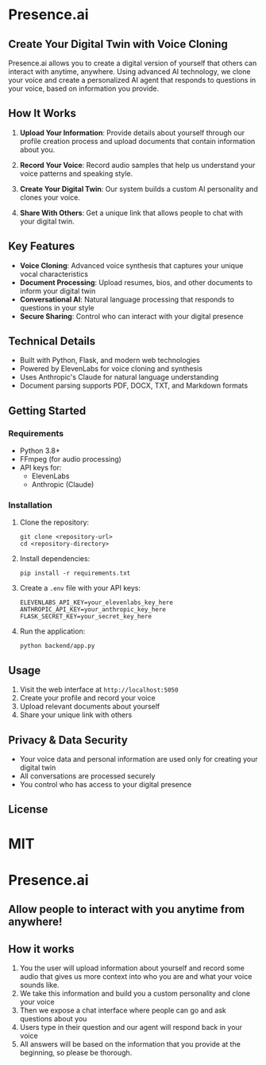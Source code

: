 # Presence.ai

## Create Your Digital Twin with Voice Cloning

Presence.ai allows you to create a digital version of yourself that others can interact with anytime, anywhere. Using advanced AI technology, we clone your voice and create a personalized AI agent that responds to questions in your voice, based on information you provide.

## How It Works

1. **Upload Your Information**: Provide details about yourself through our profile creation process and upload documents that contain information about you.

2. **Record Your Voice**: Record audio samples that help us understand your voice patterns and speaking style.

3. **Create Your Digital Twin**: Our system builds a custom AI personality and clones your voice.

4. **Share With Others**: Get a unique link that allows people to chat with your digital twin.

## Key Features

- **Voice Cloning**: Advanced voice synthesis that captures your unique vocal characteristics
- **Document Processing**: Upload resumes, bios, and other documents to inform your digital twin
- **Conversational AI**: Natural language processing that responds to questions in your style
- **Secure Sharing**: Control who can interact with your digital presence

## Technical Details

- Built with Python, Flask, and modern web technologies
- Powered by ElevenLabs for voice cloning and synthesis
- Uses Anthropic's Claude for natural language understanding
- Document parsing supports PDF, DOCX, TXT, and Markdown formats

## Getting Started

### Requirements

- Python 3.8+
- FFmpeg (for audio processing)
- API keys for:
  - ElevenLabs
  - Anthropic (Claude)

### Installation

1. Clone the repository:
   ```
   git clone <repository-url>
   cd <repository-directory>
   ```

2. Install dependencies:
   ```
   pip install -r requirements.txt
   ```

3. Create a `.env` file with your API keys:
   ```
   ELEVENLABS_API_KEY=your_elevenlabs_key_here
   ANTHROPIC_API_KEY=your_anthropic_key_here
   FLASK_SECRET_KEY=your_secret_key_here
   ```

4. Run the application:
   ```
   python backend/app.py
   ```

## Usage

1. Visit the web interface at `http://localhost:5050`
2. Create your profile and record your voice
3. Upload relevant documents about yourself
4. Share your unique link with others

## Privacy & Data Security

- Your voice data and personal information are used only for creating your digital twin
- All conversations are processed securely
- You control who has access to your digital presence

## License

MIT
=======
# Presence.ai
## Allow people to interact with you anytime from anywhere!


## How it works
1. You the user will upload information about yourself and record some audio that gives us more context into who you are and what your voice sounds like.
2. We take this information and build you a custom personality and clone your voice
3. Then we expose a chat interface where people can go and ask questions about you
4. Users type in their question and our agent will respond back in your voice
5. All answers will be based on the information that you provide at the beginning, so please be thorough.

